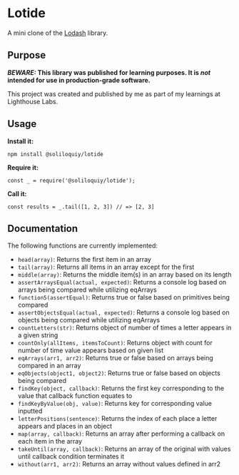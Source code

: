 # Lotide

A mini clone of the [Lodash](https://lodash.com) library.

## Purpose

**_BEWARE:_ This library was published for learning purposes. It is _not_ intended for use in production-grade software.**

This project was created and published by me as part of my learnings at Lighthouse Labs. 

## Usage

**Install it:**

`npm install @soliloquiy/lotide`

**Require it:**

`const _ = require('@soliloquiy/lotide');`

**Call it:**

`const results = _.tail([1, 2, 3]) // => [2, 3]`

## Documentation

The following functions are currently implemented:

* `head(array)`: Returns the first item in an array
* `tail(array)`: Returns all items in an array except for the first
* `middle(array)`: Returns the middle item(s) in an array based on its length
* `assertArraysEqual(actual, expected)`: Returns a console log based on arrays being compared while utilizing eqArrays
* `function5(assertEqual)`: Returns true or false based on primitives being compared
* `assertObjectsEqual(actual, expected)`: Returns a console log based on objects being compared while utilizing eqArrays
* `countLetters(str)`: Returns object of number of times a letter appears in a given string
* `countOnly(allItems, itemsToCount)`: Returns object with count for number of time value appears based on given list
* `eqArrays(arr1, arr2)`: Returns true or false based on arrays being compared in an array
* `eqObjects(object1, object2)`: Returns true or false based on objects being compared
* `findKey(object, callback)`: Returns the first key corresponding to the value that callback function equates to
* `findKeyByValue(obj, value)`: Returns key for corresponding value inputted
* `letterPositions(sentence)`: Returns the index of each place a letter appears and places in an object
* `map(array, callback)`: Returns an array after performing a callback on each item in the array
* `takeUntil(array, callback)`: Returns an array of the original with values until callback condition terminates it
* `without(arr1, arr2)`: Returns an array without values defined in arr2
